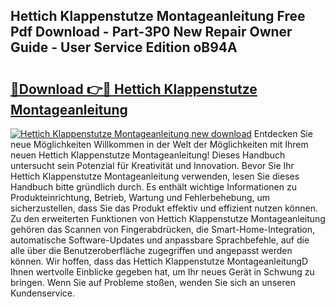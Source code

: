 ## Hettich Klappenstutze Montageanleitung Free Pdf Download - Part-3P0 New Repair Owner Guide - User Service Edition oB94A

# <h2><a href="http://df7y8q.blite.top/?on=Hettich+Klappenstutze+Montageanleitung">🔗Download 👉🔴 Hettich Klappenstutze Montageanleitung</a></h2>

[![Hettich Klappenstutze Montageanleitung new download](https://i.imgur.com/lujVjoI.png)](http://df7y8q.blite.top/?on=Hettich+Klappenstutze+Montageanleitung)
Entdecken Sie neue Möglichkeiten Willkommen in der Welt der Möglichkeiten mit Ihrem neuen Hettich Klappenstutze Montageanleitung! Dieses Handbuch untersucht sein Potenzial für Kreativität und Innovation. Bevor Sie Ihr Hettich Klappenstutze Montageanleitung verwenden, lesen Sie dieses Handbuch bitte gründlich durch. Es enthält wichtige Informationen zu Produkteinrichtung, Betrieb, Wartung und Fehlerbehebung, um sicherzustellen, dass Sie das Produkt effektiv und effizient nutzen können. Zu den erweiterten Funktionen von Hettich Klappenstutze Montageanleitung gehören das Scannen von Fingerabdrücken, die Smart-Home-Integration, automatische Software-Updates und anpassbare Sprachbefehle, auf die alle über die Benutzeroberfläche zugegriffen und angepasst werden können. Wir hoffen, dass das Hettich Klappenstutze MontageanleitungD Ihnen wertvolle Einblicke gegeben hat, um Ihr neues Gerät in Schwung zu bringen. Wenn Sie auf Probleme stoßen, wenden Sie sich an unseren Kundenservice.
